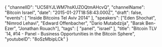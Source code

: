 {
    "channelID": "UC58YJLWM7hsKUZOQtmAHcvQ",
    "channelName": "Bitcoin Israel",
    "date": "2015-01-27T18:58:43.000Z",
    "draft": false,
    "events": [
        "Inside Bitcoins Tel Aviv 2014"
    ],
    "speakers": ["Eden Shochat", "Nimrod Lehavi", "Edward Offenbacher", "Dario Mutabdzija", "Barak Ben-Ezer", "Jonathan Rouach"],
    "tags": [
        "panel",
        "israel"
    ],
    "title": "Bitcoin TLV `14, #14 - Panel - Business Opportunities in the Bitcoin Sphere",
    "youtubeID": "8oSzMbipLCk"
}
